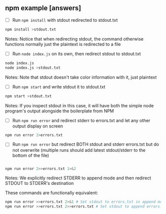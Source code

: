 ## npm example [answers]


- [ ] Run ```npm install``` with stdout redirected to stdout.txt

```sh
npm install >stdout.txt

```

Notes: Notice that when redirecting stdout, the command otherwise functions normally just the plaintext is redirected to a file


- [ ] Run ```node index.js``` on its own, then redirect stdout to stdout.txt

```sh
node index.js
node index.js >stdout.txt

```

Notes: Note that stdout doesn't take color information with it, just plaintext

- [ ] Run ```npm start``` and write stdout it to stdout.txt

```sh
npm start >stdout.txt

```

Notes: If you inspect stdout in this case, it will have both the simple node program's output alongside the boilerplate from NPM


- [ ] Run ```npm run error``` and redirect stderr to errors.txt and let any other output display on screen

```sh
npm run error 2>errors.txt
```

- [ ] Run ```npm run error``` but redirect BOTH stdout and stderr errors.txt but do not overwrite (multiple runs should add latest stdout/stderr to the bottom of the file)

```sh

npm run error 2>>errors.txt 1>&2
```

Notes: We explicitly redirect STDERR to append mode and then redirect STDOUT to STDERR's destination

These commands are functionally equivalent: 

```sh
npm run error >>errors.txt 2>&1 # Set stdout to errors.txt in append mode, stderr to stdout's destination
npm run error >>errors.txt 2>>errors.txt # Set stdout to append errors.txt and stderr to append errors.txt

````

